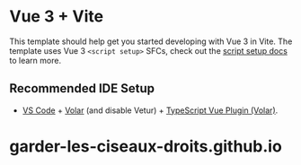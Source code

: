# Vue 3 + Vite

This template should help get you started developing with Vue 3 in Vite. The template uses Vue 3 `<script setup>` SFCs, check out the [script setup docs](https://v3.vuejs.org/api/sfc-script-setup.html#sfc-script-setup) to learn more.

## Recommended IDE Setup

- [VS Code](https://code.visualstudio.com/) + [Volar](https://marketplace.visualstudio.com/items?itemName=Vue.volar) (and disable Vetur) + [TypeScript Vue Plugin (Volar)](https://marketplace.visualstudio.com/items?itemName=Vue.vscode-typescript-vue-plugin).
# garder-les-ciseaux-droits.github.io
